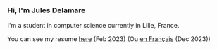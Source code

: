 ### Hi, I'm Jules Delamare

I'm a student in computer science currently in Lille, France. <br/>

You can see my resume [here](https://foword5.github.io/Foword5/Resume.pdf) (Feb 2023) (Ou [en Français](https://foword5.github.io/Foword5/CV.pdf) (Dec 2023))
